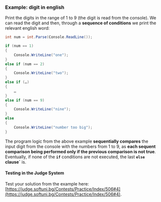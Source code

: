 ### Example: digit in english

Print the digits in the range of 1 to 9 (the digit is read from the console). We can read the digit and then, through a **sequence of conditions** we print the relevant english word:
```csharp
int num = int.Parse(Console.ReadLine());

if (num == 1)
{
    Console.WriteLine("one");
}
else if (num == 2)
{
    Console.WriteLine("two");
}
else if (…) 
{
    …
} 
else if (num == 9)
{
    Console.WriteLine("nine");
} 
else 
{
    Console.WriteLine("number too big");
}
```

The program logic from the above example **sequentially compares** the input digit from the console with the numbers from 1 to 9, as **each sequent comparison being performed only if the previous comparison is not true**. Eventually, if none of the **`if`** conditions are not executed, the last **`else`** **clause`** is.

#### Testing in the Judge System

Test your solution from the example here: [https://judge.softuni.bg/Contests/Practice/Index/506#4](https://judge.softuni.bg/Contests/Practice/Index/506#4).